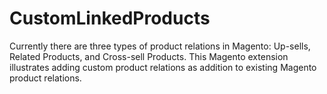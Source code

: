 CustomLinkedProducts
===========================

Currently there are three types of product relations in Magento: Up-sells, Related Products, and Cross-sell Products. This Magento extension illustrates adding custom product relations as addition to existing Magento product relations.


